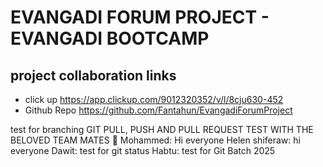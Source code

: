 # EVANGADI FORUM PROJECT - EVANGADI BOOTCAMP

## project collaboration links
- click up https://app.clickup.com/9012320352/v/l/8cju630-452
- Github Repo https://github.com/Fantahun/EvangadiForumProject

test for branching
GIT PULL, PUSH AND PULL REQUEST TEST WITH THE BELOVED TEAM MATES 🤝
  Mohammed: Hi everyone
  Helen shiferaw:  hi everyone
  Dawit: test for git status
  Habtu: test for Git Batch 2025
